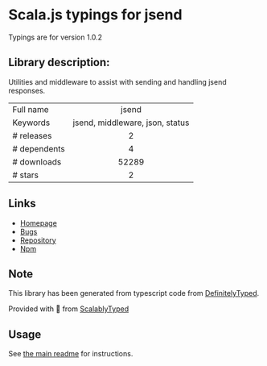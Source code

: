 
# Scala.js typings for jsend

Typings are for version 1.0.2

## Library description:
Utilities and middleware to assist with sending and handling jsend responses.

|                    |                 |
| ------------------ | :-------------: |
| Full name          | jsend |
| Keywords           | jsend, middleware, json, status |
| # releases         | 2 |
| # dependents       | 4 |
| # downloads        | 52289 |
| # stars            | 2 |

## Links
- [Homepage](https://github.com/Prestaul/jsend#readme)
- [Bugs](https://github.com/Prestaul/jsend/issues)
- [Repository](https://github.com/Prestaul/jsend)
- [Npm](https://www.npmjs.com/package/jsend)
    


## Note
This library has been generated from typescript code from [DefinitelyTyped](https://definitelytyped.org).

Provided with :purple_heart: from [ScalablyTyped](https://github.com/oyvindberg/ScalablyTyped)

## Usage
See [the main readme](../../readme.md) for instructions.


